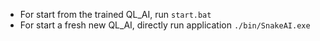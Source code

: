 + For start from the trained QL_AI, run ``start.bat``
+ For start a fresh new QL_AI, directly run application ``./bin/SnakeAI.exe``